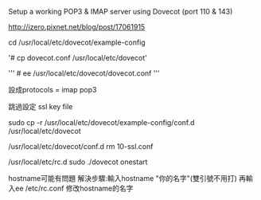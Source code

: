 Setup a working POP3 & IMAP server using Dovecot (port 110 & 143)

http://izero.pixnet.net/blog/post/17061915

cd /usr/local/etc/dovecot/example-config 

'# cp dovecot.conf /usr/local/etc/dovecot'

'''
\# ee /usr/local/etc/dovecot/dovecot.conf
'''

設成protocols = imap pop3 

跳過設定 ssl key file

sudo cp -r /usr/local/etc/dovecot/example-config/conf.d /usr/local/etc/dovecot

/usr/local/etc/dovecot/conf.d  rm 10-ssl.conf

/usr/local/etc/rc.d sudo ./dovecot onestart

hostname可能有問題
解決步驟:輸入hostname "你的名字"(雙引號不用打)
        再輸入ee /etc/rc.conf
        修改hostname的名字

